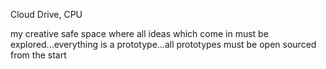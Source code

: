 Cloud Drive, CPU

my creative safe space where all ideas which come in must be explored...everything is a prototype...all prototypes must be open sourced from the start

